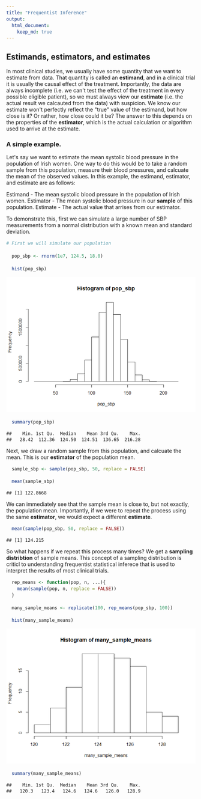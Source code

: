 ```yaml
---
title: "Frequentist Inference"
output: 
  html_document:
    keep_md: true
---
```




## Estimands, estimators, and estimates

In most clinical studies, we usually have some quantity that we want to estimate from data. That quantity is called an **estimand**, and in a clinical trial it is usually the causal effect of the treatment. Importantly, the data are always incomplete (i.e. we can't test the effect of the treatment in every possible eligible patient), so we must always view our **estimate** (i.e. the actual result we calcauted from the data) with suspicion. We know our estimate won't perfectly reflect the "true" value of the estimand, but how close is it? Or rather, how close could it be? The answer to this depends on the properties of the **estimator**, which is the actual calculation or algorithm used to arrive at the estimate. 

### A simple example. 

Let's say we want to estimate the mean systolic blood pressure in the population of Irish women. One way to do this would be to take a random sample from this population, measure their blood pressures, and calcuate the mean of the observed values. In this example, the estimand, estimator, and estimate are as follows:

Estimand - The mean systolic blood pressure in the population of Irish women. 
Estimator - The mean systolic blood pressure in our **sample** of this population.
Estimate - The actual value that arrises from our estimator. 

To demonstrate this, first we can simulate a large number of SBP measurements from a normal distribution with a known mean and standard deviation. 


```r
# First we will simulate our population

  pop_sbp <- rnorm(1e7, 124.5, 18.0)

  hist(pop_sbp)
```

![](Frequentist_inference_files/figure-html/simulate_population-1.png)<!-- -->

```r
  summary(pop_sbp)
```

```
##    Min. 1st Qu.  Median    Mean 3rd Qu.    Max. 
##   28.42  112.36  124.50  124.51  136.65  216.28
```

Next, we draw a random sample from this population, and calcuate the mean. This is our **estimator** of the population mean. 


```r
  sample_sbp <- sample(pop_sbp, 50, replace = FALSE)

  mean(sample_sbp)
```

```
## [1] 122.8668
```

We can immediately see that the sample mean is close to, but not exactly, the population mean. Importantly, if we were to repeat the process using the same **estimator**, we would expect a different **estimate**. 


```r
  mean(sample(pop_sbp, 50, replace = FALSE))
```

```
## [1] 124.215
```

So what happens if we repeat this process many times? We get a **sampling distribtion** of sample means. This concept of a sampling distribution is criticl to understanding frequentist statistical inferece that is used to interpret the results of most clinical trials. 


```r
  rep_means <- function(pop, n, ...){
    mean(sample(pop, n, replace = FALSE))
  }

  many_sample_means <- replicate(100, rep_means(pop_sbp, 100))

  hist(many_sample_means)
```

![](Frequentist_inference_files/figure-html/sample_10k-1.png)<!-- -->

```r
  summary(many_sample_means)
```

```
##    Min. 1st Qu.  Median    Mean 3rd Qu.    Max. 
##   120.3   123.4   124.6   124.6   126.0   128.9
```





